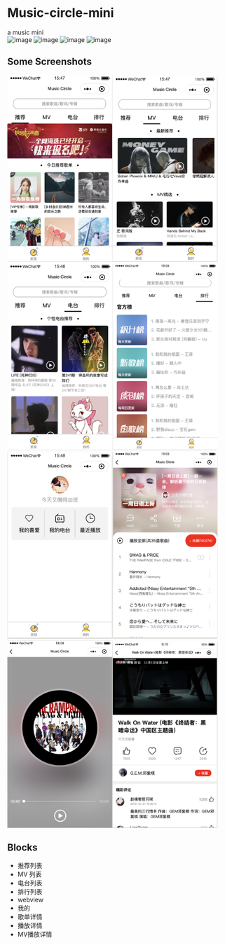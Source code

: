 # Music-circle-mini

a music mini  
![image](https://img.shields.io/github/issues/Wildlifes/Music-circle-mini)
![image](https://img.shields.io/github/forks/Wildlifes/Music-circle-mini)
![image](https://img.shields.io/github/stars/Wildlifes/Music-circle-mini)
![image](https://img.shields.io/github/license/Wildlifes/Music-circle-mini)

## Some Screenshots

<img width="240" src="screenshot/推荐.png" ><img width="240" src="screenshot/MV.png" ><img width="240" src="screenshot/电台.png" ><img width="240" src="screenshot/排行.png" ><img width="240" src="screenshot/我的.png" ><img width="240" src="screenshot/歌单详情.png" ><img width="240" src="screenshot/播放.png" ><img width="240" src="screenshot/MV播放.png" >

## Blocks

- 推荐列表
- MV 列表
- 电台列表
- 排行列表
- webview
- 我的
- 歌单详情
- 播放详情
- MV播放详情
